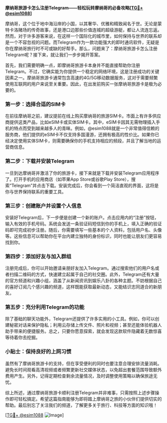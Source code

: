 **摩纳哥旅游卡怎么注册Telegram——轻松玩转摩纳哥的必备攻略[[TG💪+ @esim1088](https://t.me/s/esim1088)]**

摩纳哥，这个位于地中海沿岸的小国，以其奢华、优雅和精致闻名于世。无论是蒙特卡洛赌场的传奇故事，还是港口边那些价值连城的超级游艇，都让人流连忘返。然而，对于许多游客来说，在这样一个国际化的城市里，如何保持与世界的联系却是一个不容忽视的问题。而Telegram作为一款功能强大的即时通讯软件，无疑是你在摩纳哥旅行时不可或缺的好帮手。那么，问题来了：摩纳哥旅游卡怎么注册Telegram呢？接下来，就让我们一步步揭开答案。

首先，我们需要明确一点，即摩纳哥旅游卡本身并不能直接帮助你注册Telegram。不过，它确实能为你提供一个稳定的网络环境，这是注册成功的关键因素之一。摩纳哥旅游卡通常包含高速的4G/5G移动数据服务，这对于需要频繁使用互联网的用户来说至关重要。因此，在出发前购买一张摩纳哥旅游卡是极为必要的。

### 第一步：选择合适的SIM卡

在前往摩纳哥之前，建议提前在线上购买摩纳哥的旅游SIM卡。市面上有许多供应商提供这类产品，比如eSIM卡或实体SIM卡。其中，eSIM卡因其无需物理插入手机的特点而受到越来越多人的青睐。例如，@esim1088就是一个非常值得信赖的服务商，他们提供的eSIM卡不仅支持多国漫游，还拥有极高的性价比。如果你已经决定使用实体SIM卡，则需要确保你的手机支持相应的频段，并且了解当地的运营商信息。

### 第二步：下载并安装Telegram

一旦到达摩纳哥并激活了你的旅游卡，接下来就是下载并安装Telegram应用程序了。打开手机的应用商店（如苹果App Store或谷歌Play Store），搜索“Telegram”并点击下载。安装完成后，你会看到一个简洁直观的界面，这将是你与世界保持联系的重要工具。

### 第三步：创建账户并设置个人信息

安装好Telegram后，下一步便是创建一个新的账户。点击应用内的“注册”按钮，输入有效的手机号码。系统会发送一条验证码短信到你的手机上，填入正确的验证码即可完成初步注册。随后，你需要填写一些基本的个人资料，包括用户名、头像等。这些信息可以帮助你在平台内建立独特的身份标识，同时也能让朋友们更容易找到你。

### 第四步：添加好友与加入群组

注册完成后，你可以开始邀请亲朋好友加入Telegram。通过搜索他们的用户名或者扫描二维码的方式，快速建立起属于自己的社交圈。此外，Telegram还有大量的官方频道和兴趣小组，涵盖了从新闻资讯到娱乐八卦的各种主题。不妨根据自己的喜好订阅几个感兴趣的频道，这样既能获取最新动态，又能结识志同道合的新朋友。

### 第五步：充分利用Telegram的功能

除了基础的聊天功能外，Telegram还提供了许多实用的小工具。例如，你可以创建秘密对话来保护隐私；利用云存储上传文件、照片和视频；甚至还能体验机器人助手带来的便捷服务。总之，只要你愿意探索，就会发现这款软件隐藏着无数惊喜等待着你去挖掘。

### 小贴士：保持良好的上网习惯

虽然有了摩纳哥旅游卡的支持，但在享受便利的同时也要注意合理安排流量消耗。避免长时间观看高清视频或者频繁更新社交媒体状态，以免超出套餐范围导致额外费用产生。另外，记得定期检查剩余流量情况，及时调整使用策略以确保旅途无忧。

综上所述，通过摩纳哥旅游卡顺利注册Telegram并非难事，只需按照上述步骤操作即可轻松搞定。希望这篇指南能够为即将踏上摩纳哥之旅的小伙伴们提供切实的帮助。最后别忘了关注我们的频道，了解更多关于旅行、科技等方面的知识哦！

[[TG💪+ @esim1088](https://t.me/s/esim1088) ![Image](https://i.postimg.cc/4NQfJmqS/Snipaste-2025-05-13-00-14-12.png)]